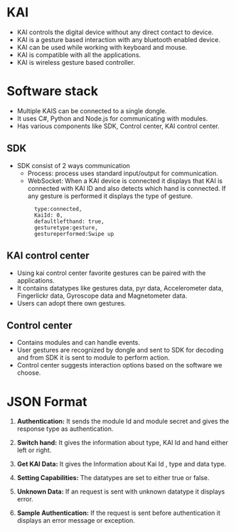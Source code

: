  # __KAI__
* KAI controls the  digital device without any direct contact to device.
* KAI is a gesture based interaction with any bluetooth enabled device.
* KAI can be used while working with keyboard and mouse.
* KAI is compatible with all the applications.
* KAI is wireless gesture based controller.

 # __Software stack__
 * Multiple KAIS can be connected to a single dongle.
 * It uses C#, Python and Node.js for communicating with modules. 
 * Has various components like SDK, Control center, KAI control center.

 ## __SDK__<br>
 * SDK consist of 2 ways communication<br>
    * Process: process uses  standard input/output for communication.<br>
    * WebSocket: 
        When a KAI device is connected it displays that KAI is connected with KAI ID and also detects which hand is connected. 
        If any gesture is performed it displays the type of gesture.
        ```
          type:connected,
          KaiId: 0,
          defaultlefthand: true,
          gesturetype:gesture,
          gestureperformed:Swipe up
        ````

 ## __KAI control center__
* Using kai control center favorite gestures can be paired with the  applications.
* It contains datatypes like gestures data, pyr data, Accelerometer data, Fingerlickr data, Gyroscope data and Magnetometer data.
* Users can adopt there own gestures.

 ## __Control center__
 * Contains modules and can handle events.
 * User gestures are recognized by dongle and sent to SDK for decoding and from SDK it is sent to module to perform action.
 * Control center suggests interaction options based on the software we choose. 

# __JSON Format__
1. __Authentication:__ It sends the module Id and module secret and gives the response type as authentication.

1. __Switch hand:__ It gives the information about type, KAI Id and hand either left or right.

1. __Get KAI Data:__ It gives the Information about Kai Id , type and data type.

1. __Setting Capabilities:__ The datatypes are set to either true or false.

1. __Unknown Data:__ If an request is sent with unknown datatype it displays error.

1. __Sample Authentication:__ If the request is sent before authentication it displays an error message or exception.
 
 